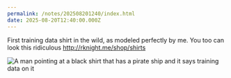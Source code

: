 ```yaml
---
permalink: /notes/202508201240/index.html
date: 2025-08-20T12:40:00.000Z
---
```


First training data shirt in the wild, as modeled perfectly by me. You too can look this ridiculous http://rknight.me/shop/shirts

![A man pointing at a black shirt that has a pirate ship and it says training data on it](https://cdn.rknight.me/site/2025/training-data-shirt.jpg)